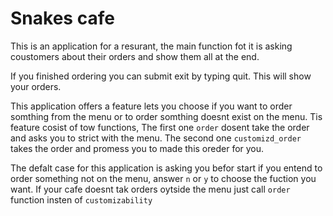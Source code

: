 # Snakes cafe

This is an application for a resurant, the main function fot it is asking coustomers about their orders and show them all at the end.

If you finished ordering you can submit exit by typing quit. This will show your orders.

This application offers a feature lets you choose if you want to order somthing from the menu or to order somthing doesnt exist on the menu. Tis feature cosist of tow functions, The first one `order` dosent take the order and asks you to strict with the menu. The second one `customizd_order` takes the order and promess you to made this oreder for you. 

The defalt case for this application is asking you befor start if you entend to order something not on the menu, answer `n` or `y` to choose the fuction you want. If your cafe doesnt tak orders oytside the menu just call `order` function insten of `customizability`

